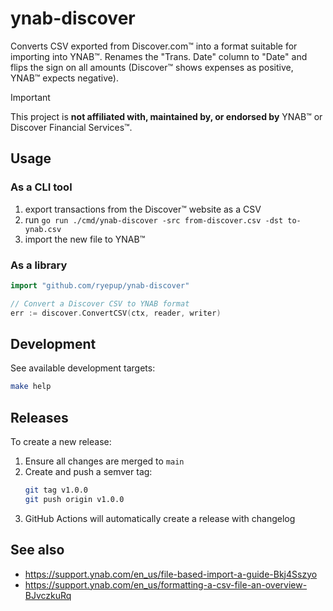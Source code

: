 # ynab-discover

Converts CSV exported from Discover.com™ into a format suitable for importing
into YNAB™. Renames the "Trans. Date" column to "Date" and flips the sign on 
all amounts (Discover™ shows expenses as positive, YNAB™ expects negative). 

> [!IMPORTANT]
> This project is **not affiliated with, maintained by, or endorsed by** YNAB™ or Discover Financial Services™.

## Usage

### As a CLI tool

1. export transactions from the Discover™ website as a CSV
2. run `go run ./cmd/ynab-discover -src from-discover.csv -dst to-ynab.csv`
3. import the new file to YNAB™

### As a library

```go
import "github.com/ryepup/ynab-discover"

// Convert a Discover CSV to YNAB format
err := discover.ConvertCSV(ctx, reader, writer)
```

## Development

See available development targets:

```bash
make help
```

## Releases

To create a new release:

1. Ensure all changes are merged to `main`
2. Create and push a semver tag:
   ```bash
   git tag v1.0.0
   git push origin v1.0.0
   ```
3. GitHub Actions will automatically create a release with changelog

## See also

- <https://support.ynab.com/en_us/file-based-import-a-guide-Bkj4Sszyo>
- <https://support.ynab.com/en_us/formatting-a-csv-file-an-overview-BJvczkuRq>